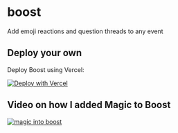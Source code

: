 # boost

Add emoji reactions and question threads to any event

## Deploy your own

Deploy Boost using Vercel:

[![Deploy with Vercel](https://vercel.com/button)](https://vercel.com/import/project?template=https://github.com/flawk-community/boost)

## Video on how I added Magic to Boost

[![magic into boost](https://img.youtube.com/vi/u--BudNBKFU/0.jpg)](https://www.youtube.com/watch?v=u--BudNBKFU)
